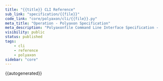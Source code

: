 ```yaml
---
title: "{{title}} CLI Reference"
sub_link: "specification/{{file}}"
code_link: "core/polyaxon/cli/{{file}}.py"
meta_title: "Operation - Polyaxon Specification"
meta_description: "Polyaxonfile Command Line Interface Specification - {{title}} CLI Reference."
visibility: public
status: published
tags:
    - cli
    - reference
    - polyaxon
sidebar: "core"
---
```


{{autogenerated}}

